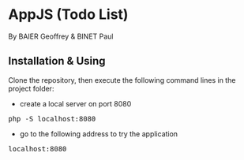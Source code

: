 # AppJS (Todo List)

By BAIER Geoffrey & BINET Paul

## Installation & Using

Clone the repository, then execute the following command lines in the project folder:

- create a local server on port 8080

<pre>php -S localhost:8080</pre>

- go to the following address to try the application

<pre>localhost:8080</pre>
